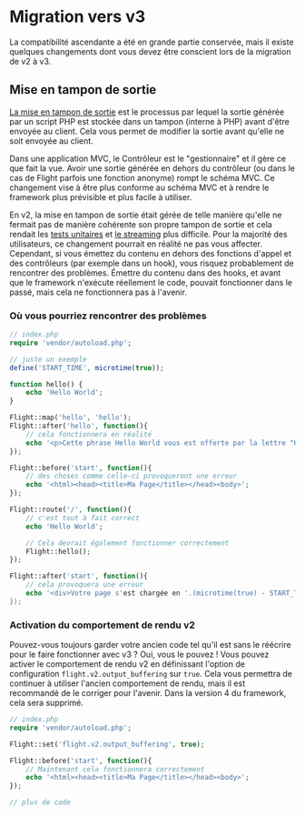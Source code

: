 # Migration vers v3

La compatibilité ascendante a été en grande partie conservée, mais il existe quelques changements dont vous devez être conscient lors de la migration de v2 à v3.

## Mise en tampon de sortie

[La mise en tampon de sortie](https://stackoverflow.com/questions/2832010/what-is-output-buffering-in-php) est le processus par lequel la sortie générée par un script PHP est stockée dans un tampon (interne à PHP) avant d'être envoyée au client. Cela vous permet de modifier la sortie avant qu'elle ne soit envoyée au client.

Dans une application MVC, le Contrôleur est le "gestionnaire" et il gère ce que fait la vue. Avoir une sortie générée en dehors du contrôleur (ou dans le cas de Flight parfois une fonction anonyme) rompt le schéma MVC. Ce changement vise à être plus conforme au schéma MVC et à rendre le framework plus prévisible et plus facile à utiliser.

En v2, la mise en tampon de sortie était gérée de telle manière qu'elle ne fermait pas de manière cohérente son propre tampon de sortie et cela rendait les [tests unitaires](https://github.com/flightphp/core/pull/545/files#diff-eb93da0a3473574fba94c3c4160ce68e20028e30b267875ab0792ade0b0539a0R42) et [le streaming](https://github.com/flightphp/core/issues/413) plus difficile. Pour la majorité des utilisateurs, ce changement pourrait en réalité ne pas vous affecter. Cependant, si vous émettez du contenu en dehors des fonctions d'appel et des contrôleurs (par exemple dans un hook), vous risquez probablement de rencontrer des problèmes. Émettre du contenu dans des hooks, et avant que le framework n'exécute réellement le code, pouvait fonctionner dans le passé, mais cela ne fonctionnera pas à l'avenir.

### Où vous pourriez rencontrer des problèmes
```php
// index.php
require 'vendor/autoload.php';

// juste un exemple
define('START_TIME', microtime(true));

function hello() {
	echo 'Hello World';
}

Flight::map('hello', 'hello');
Flight::after('hello', function(){
	// cela fonctionnera en réalité
	echo '<p>Cette phrase Hello World vous est offerte par la lettre "H"</p>';
});

Flight::before('start', function(){
	// des choses comme celle-ci provoqueront une erreur
	echo '<html><head><title>Ma Page</title></head><body>';
});

Flight::route('/', function(){
	// c'est tout à fait correct
	echo 'Hello World';

	// Cela devrait également fonctionner correctement
	Flight::hello();
});

Flight::after('start', function(){
	// cela provoquera une erreur
	echo '<div>Votre page s'est chargée en '.(microtime(true) - START_TIME).' secondes</div></body></html>';
});
```

### Activation du comportement de rendu v2

Pouvez-vous toujours garder votre ancien code tel qu'il est sans le réécrire pour le faire fonctionner avec v3 ? Oui, vous le pouvez ! Vous pouvez activer le comportement de rendu v2 en définissant l'option de configuration `flight.v2.output_buffering` sur `true`. Cela vous permettra de continuer à utiliser l'ancien comportement de rendu, mais il est recommandé de le corriger pour l'avenir. Dans la version 4 du framework, cela sera supprimé.

```php
// index.php
require 'vendor/autoload.php';

Flight::set('flight.v2.output_buffering', true);

Flight::before('start', function(){
	// Maintenant cela fonctionnera correctement
	echo '<html><head><title>Ma Page</title></head><body>';
});

// plus de code 
```